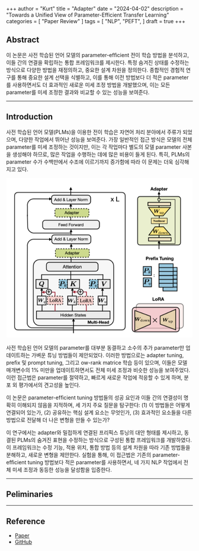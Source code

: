 +++
author = "Kurt"
title = "Adapter"
date = "2024-04-02"
description = "Towards a Unified View of Parameter-Efficient Transfer Learning"
categories = [
    "Paper Review"
]
tags = [
    "NLP",
    "PEFT",
]
draft = true
+++

## Abstract

이 논문은 사전 학습된 언어 모델의 parameter-efﬁcient 전이 학습 방법을 분석하고, 이들 간의 연결을 확립하는 통합 프레임워크를 제시한다. 특정 숨겨진 상태를 수정하는 방식으로 다양한 방법을 재정의하고, 중요한 설계 차원을 정의한다. 종합적인 경험적 연구를 통해 중요한 설계 선택을 식별하고, 이를 통해 이전 방법보다 더 적은 parameter를 사용하면서도 더 효과적인 새로운 미세 조정 방법을 개발했으며, 이는 모든 parameter를 미세 조정한 결과와 비교할 수 있는 성능을 보여준다.

---

## Introduction

사전 학습된 언어 모델(PLMs)을 이용한 전이 학습은 자연어 처리 분야에서 주류가 되었으며, 다양한 작업에서 뛰어난 성능을 보여준다. 가장 일반적인 접근 방식은 모델의 전체 parameter를 미세 조정하는 것이지만, 이는 각 작업마다 별도의 모델 parameter 사본을 생성해야 하므로, 많은 작업을 수행하는 데에 많은 비용이 들게 된다. 특히, PLMs의 parameter 수가 수백만에서 수조에 이르기까지 증가함에 따라 이 문제는 더욱 심각해지고 있다.

![](images/figure1.png)

사전 학습된 언어 모델의 parameter를 대부분 동결하고 소수의 추가 parameter만 업데이트하는 가벼운 튜닝 방법들이 제안되었다. 이러한 방법으로는 adapter tuning, preﬁx 및 prompt tuning, 그리고 ow-rank matrice 학습 등이 있으며, 이들은 모델 매개변수의 1% 미만을 업데이트하면서도 전체 미세 조정과 비슷한 성능을 보여주었다. 이런 접근법은 parameter를 절약하고, 빠르게 새로운 작업에 적응할 수 있게 하며, 분포 외 평가에서의 견고성을 높인다.

이 논문은 parameter-efﬁcient tuning 방법들의 성공 요인과 이들 간의 연결성이 명확히 이해되지 않음을 지적하며, 세 가지 주요 질문을 탐구한다: (1) 이 방법들은 어떻게 연결되어 있는가, (2) 공유하는 핵심 설계 요소는 무엇인가, (3) 효과적인 요소들을 다른 방법으로 전달해 더 나은 변형을 만들 수 있는가?

이 연구에서는 adapter와 밀접하게 연결된 프리픽스 튜닝의 대안 형태를 제시하고, 동결된 PLMs의 숨겨진 표현을 수정하는 방식으로 구성된 통합 프레임워크를 개발하였다. 이 프레임워크는 수정 기능, 적용 위치, 통합 방법 등의 설계 차원을 따라 기존 방법들을 분해하고, 새로운 변형을 제안한다. 실험을 통해, 이 접근법은 기존의 parameter-efﬁcient tuning 방법보다 적은 parameter를 사용하면서, 네 가지 NLP 작업에서 전체 미세 조정과 동등한 성능을 달성함을 입증한다.

---

## Peliminaries




---

## Reference

* [Paper](https://arxiv.org/pdf/2110.04366.pdf)
* [GitHub](https://github.com/jxhe/unify-parameter-efficient-tuning)